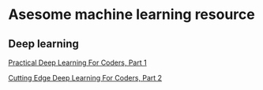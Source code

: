 # Asesome machine learning resource

## 

## Deep learning

[Practical Deep Learning For Coders, Part 1](http://course.fast.ai)

[Cutting Edge Deep Learning For Coders, Part 2](http://course.fast.ai/part2.html)
